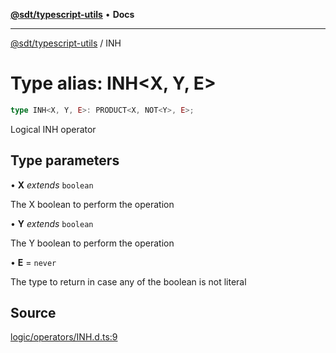 [**@sdt/typescript-utils**](../README.md) • **Docs**

***

[@sdt/typescript-utils](../globals.md) / INH

# Type alias: INH\<X, Y, E\>

```ts
type INH<X, Y, E>: PRODUCT<X, NOT<Y>, E>;
```

Logical INH operator

## Type parameters

• **X** *extends* `boolean`

The X boolean to perform the operation

• **Y** *extends* `boolean`

The Y boolean to perform the operation

• **E** = `never`

The type to return in case any of the boolean is not literal

## Source

[logic/operators/INH.d.ts:9](https://github.com/sylvaindethier/typescript-utils/blob/ab419bb948144c4ff1d3d3505b7f2f1b468a22c9/types/logic/operators/INH.d.ts#L9)
